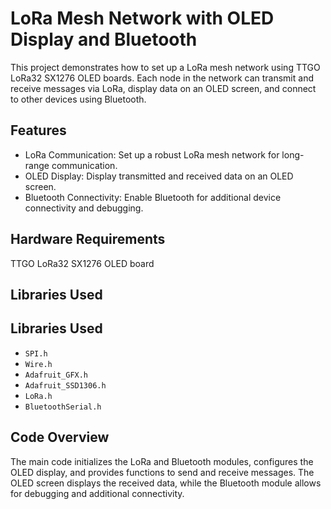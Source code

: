 # LoRa Mesh Network with OLED Display and Bluetooth

This project demonstrates how to set up a LoRa mesh network using TTGO LoRa32 SX1276 OLED boards. Each node in the network can transmit and receive messages via LoRa, display data on an OLED screen, and connect to other devices using Bluetooth.

## Features

- LoRa Communication: Set up a robust LoRa mesh network for long-range communication.
- OLED Display: Display transmitted and received data on an OLED screen.
- Bluetooth Connectivity: Enable Bluetooth for additional device connectivity and debugging.

## Hardware Requirements

TTGO LoRa32 SX1276 OLED board

## Libraries Used

## Libraries Used

- `SPI.h`
- `Wire.h`
- `Adafruit_GFX.h`
- `Adafruit_SSD1306.h`
- `LoRa.h`
- `BluetoothSerial.h`

## Code Overview

The main code initializes the LoRa and Bluetooth modules, configures the OLED display, and provides functions to send and receive messages. The OLED screen displays the received data, while the Bluetooth module allows for debugging and additional connectivity.

